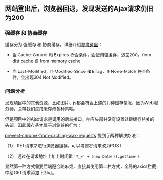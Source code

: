 

## 网站登出后，浏览器回退，发现发送的Ajax请求仍旧为200

### 强缓存 和 协商缓存 

缓存分为 强缓存 和 协商缓存，详细介绍[参考这里](https://github.com/amandakelake/blog/issues/41)：

- 当 Cache-Control 和 Expires 符合条件，会使用强缓存，返回200，from dist cache 或 from memory cache

- 当 Last-Modified，If-Modified-Since 和 ETag、If-None-Match 符合条件，会出现304 Not Modified。

### 问题分析

发现项目中的其他资源，比如图片、js都会符合上述的几种缓存情况，因为Web服务器，会帮我们应用缓存的各种策略。

但是项目中的Ajax请求是调用的后端接口，响应头部并没有设置过跟缓存相关的头部，因此缓存基本属于浏览器的行为：

[prevent-chrome-from-caching-ajax-requests](https://stackoverflow.com/questions/11463637/prevent-chrome-from-caching-ajax-requests) 提到了两种解决办法：


（1） GET请求才进行浏览器缓存，可以考虑将请求改为POST

（2） 通过在请求地址上加上时间戳  `'?_=' + (new Date()).getTime()`


显然第一种方式需要后端配合略麻烦，直接其使用第二种方式，全局的axios拦截中给GET请求添加下即可。

